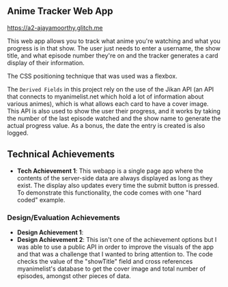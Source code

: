 ## Anime Tracker Web App
https://a2-ajayamoorthy.glitch.me 

This web app allows you to track what anime you're watching and what you progress is in that show. The user just needs to enter a username, the show title, and what episode number they're on and the tracker generates a card display of their information. 

The CSS positioning technique that was used was a flexbox. 

The `Derived Fields` in this project rely on the use of the Jikan API (an API that connects to myanimelist.net which hold a lot of information about various animes), which is what allows each card to have a cover image. This API is also used to show the user their progress, and it works by taking the number of the last episode watched and the show name to generate the actual progress value. As a bonus, the date the entry is created is also logged.

## Technical Achievements
- **Tech Achievement 1**: This webapp is a single page app where the contents of the server-side data are always displayed as long as they exist. The display also updates every time the submit button is pressed. To demonstrate this functionality, the code comes with one "hard coded" example.

### Design/Evaluation Achievements
- **Design Achievement 1**: 
- **Design Achievement 2**: This isn't one of the achievement options but I was able to use a public API in order to improve the visuals of the app and that was a challenge that I wanted to bring attention to. The code checks the value of the "showTitle" field and cross references myanimelist's database to get the cover image and total number of episodes, amongst other pieces of data. 
